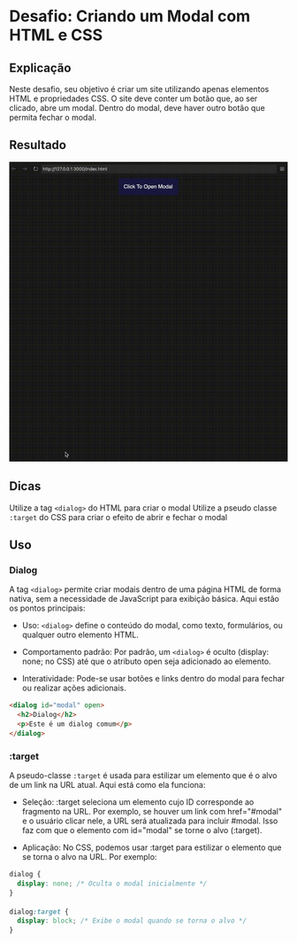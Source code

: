# Desafio: Criando um Modal com HTML e CSS

## Explicação
Neste desafio, seu objetivo é criar um site utilizando apenas elementos HTML e propriedades CSS. O site deve conter um botão que, ao ser clicado, abre um modal. Dentro do modal, deve haver outro botão que permita fechar o modal.

## Resultado

![Resultado esperado do exercício](./assets/exemple.gif)

## Dicas

Utilize a tag ```<dialog>``` do HTML para criar o modal
Utilize a pseudo classe ```:target``` do CSS para criar o efeito de abrir e fechar o modal

## Uso

### Dialog

A tag ```<dialog>``` permite criar modais dentro de uma página HTML de forma nativa, sem a necessidade de JavaScript para exibição básica. Aqui estão os pontos principais:

- Uso: ```<dialog>``` define o conteúdo do modal, como texto, formulários, ou qualquer outro elemento HTML.

- Comportamento padrão: Por padrão, um ```<dialog>``` é oculto (display: none; no CSS) até que o atributo open seja adicionado ao elemento.

- Interatividade: Pode-se usar botões e links dentro do modal para fechar ou realizar ações adicionais.

````html
<dialog id="modal" open>
  <h2>Dialog</h2>
  <p>Este é um dialog comum</p>
</dialog>
````

### :target

A pseudo-classe ```:target``` é usada para estilizar um elemento que é o alvo de um link na URL atual. Aqui está como ela funciona:

- Seleção: :target seleciona um elemento cujo ID corresponde ao fragmento na URL. Por exemplo, se houver um link com href="#modal" e o usuário clicar nele, a URL será atualizada para incluir #modal. Isso faz com que o elemento com id="modal" se torne o alvo (:target).

- Aplicação: No CSS, podemos usar :target para estilizar o elemento que se torna o alvo na URL. Por exemplo:

````css
dialog {
  display: none; /* Oculta o modal inicialmente */
}

dialog:target {
  display: block; /* Exibe o modal quando se torna o alvo */
}
````